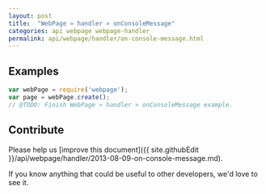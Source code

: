 ```yaml
---
layout: post
title:  "WebPage » handler » onConsoleMessage"
categories: api webpage webpage-handler
permalink: api/webpage/handler/on-console-message.html
---
```


## Examples

```javascript
var webPage = require('webpage');
var page = webPage.create();
// @TODO: Finish WebPage » handler » onConsoleMessage example.
```

## Contribute

Please help us [improve this document]({{ site.githubEdit }}/api/webpage/handler/2013-08-09-on-console-message.md).

If you know anything that could be useful to other developers, we'd love to see it.


